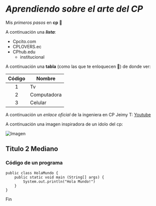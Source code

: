 # *Aprendiendo sobre el arte del CP*

Mis _primeros pasos_ en **cp** 🥰

A continuación una ___lista___:

* Cpcito.com
* CPLOVERS.ec
* CPhub.edu
    * institucional 

A continuación una __tabla__ (como las que te enloquecen 🥵) de donde ver:

| Código | Nombre |
| :-: | - |
| 1 | Tv | 
| 2 | Computadora |
| 3 | Celular |

A continuación un *enlace oficial* de la ingeniera en CP Jeimy T:
[Youtube](https://youtu.be/f_WuRfuMXQw?si=xgmGkaVCV1Ki5_KM)

A continuación una imagen inspiradora de un idolo del cp:

![Imagen](https://media.tenor.com/_HFUjA1GPVMAAAAC/gato-bailar%C3%ADn.gif)

## Titulo 2 Mediano
### Código de un programa

    public class HolaMundo {
        public static void main (String[] args) {
            System.out.println("Hola Mundo!")
        }
    }
    
Fin